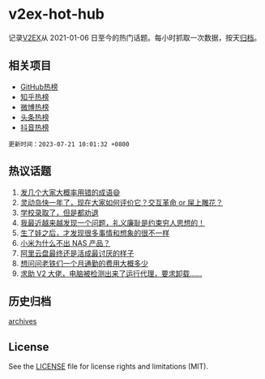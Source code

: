 # v2ex-hot-hub

 记录[V2EX](https://www.v2ex.com/)从 2021-01-06 日至今的热门话题。每小时抓取一次数据，按天[归档](archives)。
 
 ## 相关项目

- [GitHub热榜](https://github.com/it985/github-hot-hub)
- [知乎热榜](https://github.com/it985/zhihu-hot-hub)
- [微博热榜](https://github.com/it985/weibo-hot-hub)
- [头条热榜](https://github.com/it985/toutiao-hot-hub)
- [抖音热榜](https://github.com/it985/douyin-hot-hub)


 `更新时间：2023-07-21 10:01:32 +0800`

## 热议话题

1. [发几个大家大概率用错的成语😄](https://www.v2ex.com/t/958300)
1. [灵动岛快一年了，现在大家如何评价它？交互革命 or 屎上雕花？](https://www.v2ex.com/t/958208)
1. [学校录取了，但是都劝退](https://www.v2ex.com/t/958242)
1. [我最近越来越发现一个问题，礼义廉耻是约束穷人思想的！](https://www.v2ex.com/t/958251)
1. [生了娃之后，才发现很多事情和想象的很不一样](https://www.v2ex.com/t/958204)
1. [小米为什么不出 NAS 产品？](https://www.v2ex.com/t/958281)
1. [阿里云盘最终还是活成最讨厌的样子](https://www.v2ex.com/t/958303)
1. [想问问老铁们一个月通勤的费用大概多少](https://www.v2ex.com/t/958311)
1. [求助 V2 大佬，电脑被检测出来了运行代理，要求卸载......](https://www.v2ex.com/t/958314)

## 历史归档

[archives](archives)

## License

See the [LICENSE](LICENSE) file for license rights and limitations (MIT).
